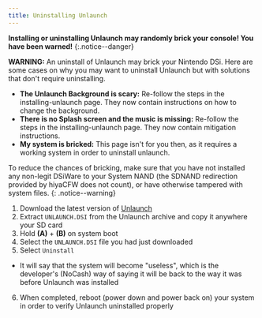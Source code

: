 ```yaml
---
title: Uninstalling Unlaunch
---
```


**Installing or uninstalling Unlaunch may randomly brick your console! You have been warned!**
{:.notice--danger}

**WARNING:** An uninstall of Unlaunch may brick your Nintendo DSi. Here are some cases on why you may want to uninstall Unlaunch but with solutions that don't require uninstalling.

- **The Unlaunch Background is scary:** Re-follow the steps in the installing-unlaunch page. They now contain instructions on how to change the background.
- **There is no Splash screen and the music is missing:** Re-follow the steps in the installing-unlaunch page. They now contain mitigation instructions.
- **My system is bricked:** This page isn't for you then, as it requires a working system in order to uninstall unlaunch.

To reduce the chances of bricking, make sure that you have not installed any non-legit DSiWare to your System NAND (the SDNAND redirection provided by hiyaCFW does not count), or have otherwise tampered with system files.
{: .notice--warning}

1. Download the latest version of [Unlaunch](https://problemkaputt.de/unlaunch.zip)
2. Extract `UNLAUNCH.DSI` from the Unlaunch archive and copy it anywhere your SD card
3. Hold **(A)** + **(B)** on system boot
4. Select the `UNLAUNCH.DSI` file you had just downloaded
5. Select `Uninstall`
  - It will say that the system will become "useless", which is the developer's (NoCash) way of saying it will be back to the way it was before Unlaunch was installed
6. When completed, reboot (power down and power back on) your system in order to verify Unlaunch uninstalled properly
